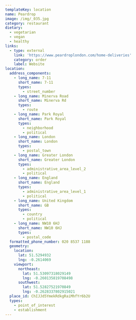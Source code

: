 ```yaml
---
templateKey: location
name: Peardrop
image: /img/_035.jpg
category: restaurant
dietary:
  - vegetarian
  - vegan
  - healthy
links:
  - type: external
    link: 'https://www.peardroplondon.com/home-deliveries'
    category: order
    label: Website
location:
  address_components:
    - long_name: 7-11
      short_name: 7-11
      types:
        - street_number
    - long_name: Minerva Road
      short_name: Minerva Rd
      types:
        - route
    - long_name: Park Royal
      short_name: Park Royal
      types:
        - neighborhood
        - political
    - long_name: London
      short_name: London
      types:
        - postal_town
    - long_name: Greater London
      short_name: Greater London
      types:
        - administrative_area_level_2
        - political
    - long_name: England
      short_name: England
      types:
        - administrative_area_level_1
        - political
    - long_name: United Kingdom
      short_name: GB
      types:
        - country
        - political
    - long_name: NW10 6HJ
      short_name: NW10 6HJ
      types:
        - postal_code
  formatted_phone_number: 020 8537 1188
  geometry:
    location:
      lat: 51.5294932
      lng: -0.2614069
    viewport:
      northeast:
        lat: 51.53097318029149
        lng: -0.260135819708498
      southwest:
        lat: 51.52827521970849
        lng: -0.2628337802915021
  place_id: ChIJJd5YmekRdkgRaiMhfYr6b2U
  types:
    - point_of_interest
    - establishment
---
```

